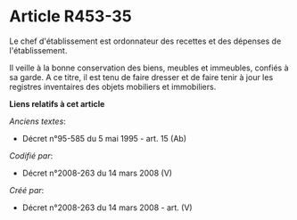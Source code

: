 # Article R453-35

Le chef d'établissement est ordonnateur des recettes et des dépenses de l'établissement.

Il veille à la bonne conservation des biens, meubles et immeubles, confiés à sa garde. A ce titre, il est tenu de faire
dresser et de faire tenir à jour les registres inventaires des objets mobiliers et immobiliers.

**Liens relatifs à cet article**

_Anciens textes_:

  - Décret n°95-585 du 5 mai 1995 - art. 15 (Ab)

_Codifié par_:

  - Décret n°2008-263 du 14 mars 2008 (V)

_Créé par_:

  - Décret n°2008-263 du 14 mars 2008 - art. (V)

